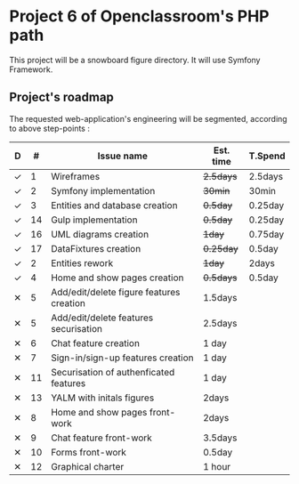 # Project 6 of Openclassroom's PHP path

This project will be a snowboard figure directory. It will use Symfony 
Framework.

## Project's roadmap

The requested web-application's engineering will be segmented, according to above step-points : 

| D | #  | Issue name                                  | Est. time   | T.Spend |
|---|----|---------------------------------------------|-------------|---------|
| ✓ | 1  | Wireframes                                  | ~~2.5days~~ | 2.5days |
| ✓ | 2  | Symfony implementation                      | ~~30min~~   | 30min   |
| ✓ | 3  | Entities and database creation              | ~~0.5day~~  | 0.25day |
| ✓ | 14 | Gulp implementation                         | ~~0.5day~~  | 0.25day |
| ✓ | 16 | UML diagrams creation                       | ~~1day~~    | 0.75day |
| ✓ | 17 | DataFixtures creation                       | ~~0.25day~~ | 0.5day  |
| ✓ | 2  | Entities rework                             | ~~1day~~    | 2days   | 
| ✓ | 4  | Home and show pages creation                | ~~0.5days~~ | 0.5day  |
| ✕ | 5  | Add/edit/delete figure features creation    | 1.5days     |         |
| ✕ | 5  | Add/edit/delete features securisation       | 2.5days     |         |
| ✕ | 6  | Chat feature creation                       | 1 day       |         |
| ✕ | 7  | Sign-in/sign-up features creation           | 1 day       |         |
| ✕ | 11 | Securisation of authenficated features      | 1 day       |         |
| ✕ | 13 | YALM with initals figures                   | 2days       |         |
| ✕ | 8  | Home and show pages front-work              | 2days       |         |
| ✕ | 9  | Chat feature front-work                     | 3.5days     |         |
| ✕ | 10 | Forms front-work                            | 0.5day      |         |
| ✕ | 12 | Graphical charter                           | 1 hour      |         |
